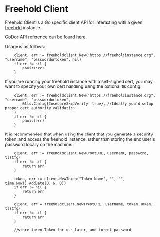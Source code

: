 Freehold Client
===================
Freehold Client is a Go specific client API for interacting with a given [freehold](https://bitbucket.org/tshannon/freehold) instance.

GoDoc API reference can be found [here](https://godoc.org/bitbucket.org/tshannon/freehold-client).

Usage is as follows:
```
	client, err := freeholdclient.New("https://freeholdinstance.org", "username", "passwordortoken", nil)
	if err != nil {
		panic(err)
	}

```

If you are running your freehold instance with a self-signed cert, you may want to specify your own cert handling using the optional tls config.
```
	client, err := freeholdclient.New("https://freeholdinstance.org", "username", "passwordortoken", 
		&tls.Config{InsecureSkipVerify: true}, //Ideally you'd setup proper cert authority validation
	)
	if err != nil {
		panic(err)
	}

```


It is recommended that when using the client that you generate a security token, and access the freehold instance, rather than storing the end user's password locally on the machine.

```
	client, err := freeholdclient.New(rootURL, username, password, tlsCfg)
	if err != nil {
		return err
	}

	token, err := client.NewToken("Token Name", "", "", time.Now().AddDate(0, 6, 0))
	if err != nil {
		return err
	}

	client, err = freeholdclient.New(rootURL, username, token.Token, tlsCfg)
	if err != nil {
		return err
	}

	//store token.Token for use later, and forget password

```